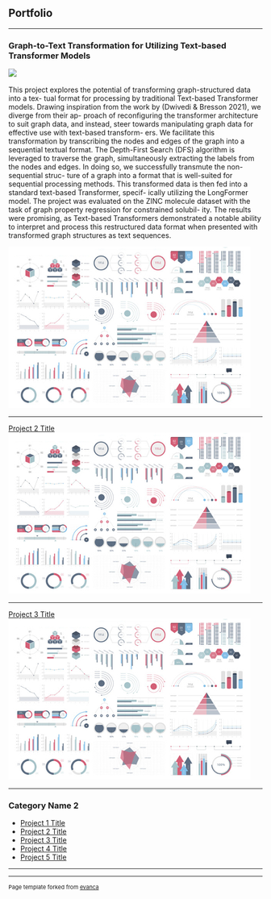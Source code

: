 ## Portfolio

---

### Graph-to-Text Transformation for Utilizing Text-based Transformer Models
[![](https://img.shields.io/badge/GitHub-View%20on%20GitHub-blue
)](https://github.com/barel-guy/Graph-to-Text)

This project explores the potential of transforming graph-structured data into a tex- tual format for processing by traditional Text-based Transformer models. Drawing inspiration from the work by (Dwivedi & Bresson 2021), we diverge from their ap- proach of reconfiguring the transformer architecture to suit graph data, and instead, steer towards manipulating graph data for effective use with text-based transform- ers. We facilitate this transformation by transcribing the nodes and edges of the graph into a sequential textual format. The Depth-First Search (DFS) algorithm is leveraged to traverse the graph, simultaneously extracting the labels from the nodes and edges. In doing so, we successfully transmute the non-sequential struc- ture of a graph into a format that is well-suited for sequential processing methods. This transformed data is then fed into a standard text-based Transformer, specif- ically utilizing the LongFormer model. The project was evaluated on the ZINC molecule dataset with the task of graph property regression for constrained solubil- ity. The results were promising, as Text-based Transformers demonstrated a notable ability to interpret and process this restructured data format when presented with transformed graph structures as text sequences.

<img src="images/dummy_thumbnail.jpg?raw=true"/>



---
[Project 2 Title](/pdf/sample_presentation.pdf)
<img src="images/dummy_thumbnail.jpg?raw=true"/>

---
[Project 3 Title](http://example.com/)
<img src="images/dummy_thumbnail.jpg?raw=true"/>

---

### Category Name 2

- [Project 1 Title](http://example.com/)
- [Project 2 Title](http://example.com/)
- [Project 3 Title](http://example.com/)
- [Project 4 Title](http://example.com/)
- [Project 5 Title](http://example.com/)

---




---
<p style="font-size:11px">Page template forked from <a href="https://github.com/evanca/quick-portfolio">evanca</a></p>
<!-- Remove above link if you don't want to attibute -->
